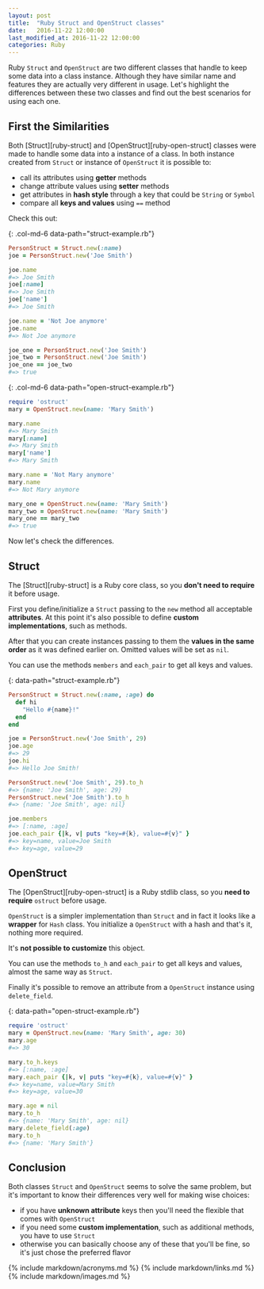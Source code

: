 ```yaml
---
layout: post
title:  "Ruby Struct and OpenStruct classes"
date:   2016-11-22 12:00:00
last_modified_at: 2016-11-22 12:00:00
categories: Ruby
---
```


Ruby `Struct` and `OpenStruct` are two different classes that handle to keep some data into a class instance. Although they have similar name and features they are actually very different in usage. Let's highlight the differences between these two classes and find out the best scenarios for using each one.

## First the Similarities

Both [Struct][ruby-struct] and [OpenStruct][ruby-open-struct] classes were made to handle some data into a instance of a class. In both instance created from `Struct` or instance of `OpenStruct` it is possible to:

- call its attributes using **getter** methods
- change attribute values using **setter** methods
- get attributes in **hash style** through a key that could be `String` or `Symbol`
- compare all **keys and values** using `==` method

Check this out:

{: .col-md-6 data-path="struct-example.rb"}
```ruby
PersonStruct = Struct.new(:name)
joe = PersonStruct.new('Joe Smith')

joe.name
#=> Joe Smith
joe[:name]
#=> Joe Smith
joe['name']
#=> Joe Smith

joe.name = 'Not Joe anymore'
joe.name
#=> Not Joe anymore

joe_one = PersonStruct.new('Joe Smith')
joe_two = PersonStruct.new('Joe Smith')
joe_one == joe_two
#=> true
```

{: .col-md-6 data-path="open-struct-example.rb"}
```ruby
require 'ostruct'
mary = OpenStruct.new(name: 'Mary Smith')

mary.name
#=> Mary Smith
mary[:name]
#=> Mary Smith
mary['name']
#=> Mary Smith

mary.name = 'Not Mary anymore'
mary.name
#=> Not Mary anymore

mary_one = OpenStruct.new(name: 'Mary Smith')
mary_two = OpenStruct.new(name: 'Mary Smith')
mary_one == mary_two
#=> true
```

Now let's check the differences.

## Struct

The [Struct][ruby-struct] is a Ruby core class, so you **don't need to require** it before usage.

First you define/initialize a `Struct` passing to the `new` method all acceptable **attributes**. At this point it's also possible to define **custom implementations**, such as methods.

After that you can create instances passing to them the **values in the same order** as it was defined earlier on. Omitted values will be set as `nil`.

You can use the methods `members` and `each_pair` to get all keys and values.

{: data-path="struct-example.rb"}
```ruby
PersonStruct = Struct.new(:name, :age) do
  def hi
    "Hello #{name}!"
  end
end

joe = PersonStruct.new('Joe Smith', 29)
joe.age
#=> 29
joe.hi
#=> Hello Joe Smith!

PersonStruct.new('Joe Smith', 29).to_h
#=> {name: 'Joe Smith', age: 29}
PersonStruct.new('Joe Smith').to_h
#=> {name: 'Joe Smith', age: nil}

joe.members
#=> [:name, :age]
joe.each_pair {|k, v| puts "key=#{k}, value=#{v}" }
#=> key=name, value=Joe Smith
#=> key=age, value=29
```

## OpenStruct

The [OpenStruct][ruby-open-struct] is a Ruby stdlib class, so you **need to require** `ostruct` before usage.

`OpenStruct` is a simpler implementation than `Struct` and in fact it looks like a **wrapper** for `Hash` class. You initialize a `OpenStruct` with a hash and that's it, nothing more required.

It's **not possible to customize** this object.

You can use the methods `to_h` and `each_pair` to get all keys and values, almost the same way as `Struct`.

Finally it's possible to remove an attribute from a `OpenStruct` instance using `delete_field`.

{: data-path="open-struct-example.rb"}
```ruby
require 'ostruct'
mary = OpenStruct.new(name: 'Mary Smith', age: 30)
mary.age
#=> 30

mary.to_h.keys
#=> [:name, :age]
mary.each_pair {|k, v| puts "key=#{k}, value=#{v}" }
#=> key=name, value=Mary Smith
#=> key=age, value=30

mary.age = nil
mary.to_h
#=> {name: 'Mary Smith', age: nil}
mary.delete_field(:age)
mary.to_h
#=> {name: 'Mary Smith'}
```

## Conclusion

Both classes `Struct` and `OpenStruct` seems to solve the same problem, but it's important to know their differences very well for making wise choices:

- if you have **unknown attribute** keys then you'll need the flexible that comes with `OpenStruct`
- if you need some **custom implementation**, such as additional methods, you have to use `Struct`
- otherwise you can basically choose any of these that you'll be fine, so it's just chose the preferred flavor

{% include markdown/acronyms.md %}
{% include markdown/links.md %}
{% include markdown/images.md %}
